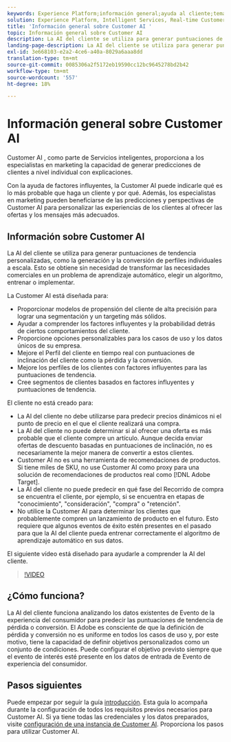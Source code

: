 ```yaml
---
keywords: Experience Platform;información general;ayuda al cliente;temas populares;información general sobre el cliente
solution: Experience Platform, Intelligent Services, Real-time Customer Data Platform
title: 'Información general sobre Customer AI '
topic: Información general sobre Customer AI
description: La AI del cliente se utiliza para generar puntuaciones de tendencia personalizadas, como la generación y la conversión de perfiles individuales a escala. Esto se obtiene sin necesidad de transformar las necesidades comerciales en un problema de aprendizaje automático, elegir un algoritmo, entrenar o implementar.
landing-page-description: La AI del cliente se utiliza para generar puntuaciones de tendencia personalizadas, como la generación y la conversión de perfiles individuales a escala.
exl-id: 3e668103-e2a2-4ce6-a40a-8029a6aaa8dd
translation-type: tm+mt
source-git-commit: 0085306a2f5172eb19590cc12bc9645278bd2b42
workflow-type: tm+mt
source-wordcount: '557'
ht-degree: 18%

---
```


# Información general sobre Customer AI 

Customer AI , como parte de Servicios inteligentes, proporciona a los especialistas en marketing la capacidad de generar predicciones de clientes a nivel individual con explicaciones.

Con la ayuda de factores influyentes, la Customer AI puede indicarle qué es lo más probable que haga un cliente y por qué. Además, los especialistas en marketing pueden beneficiarse de las predicciones y perspectivas de Customer AI para personalizar las experiencias de los clientes al ofrecer las ofertas y los mensajes más adecuados.

## Información sobre Customer AI

La AI del cliente se utiliza para generar puntuaciones de tendencia personalizadas, como la generación y la conversión de perfiles individuales a escala. Esto se obtiene sin necesidad de transformar las necesidades comerciales en un problema de aprendizaje automático, elegir un algoritmo, entrenar o implementar.

La Customer AI está diseñada para:

- Proporcionar modelos de propensión del cliente de alta precisión para lograr una segmentación y un targeting más sólidos.
- Ayudar a comprender los factores influyentes y la probabilidad detrás de ciertos comportamientos del cliente.
- Proporcione opciones personalizables para los casos de uso y los datos únicos de su empresa.
- Mejore el Perfil del cliente en tiempo real con puntuaciones de inclinación del cliente como la pérdida y la conversión.
- Mejore los perfiles de los clientes con factores influyentes para las puntuaciones de tendencia.
- Cree segmentos de clientes basados en factores influyentes y puntuaciones de tendencia.

El cliente no está creado para:

- La AI del cliente no debe utilizarse para predecir precios dinámicos ni el punto de precio en el que el cliente realizará una compra.
- La AI del cliente no puede determinar si al ofrecer una oferta es más probable que el cliente compre un artículo. Aunque decida enviar ofertas de descuento basadas en puntuaciones de inclinación, no es necesariamente la mejor manera de convertir a estos clientes.
- Customer AI no es una herramienta de recomendaciones de productos. Si tiene miles de SKU, no use Customer AI como proxy para una solución de recomendaciones de productos real como [!DNL Adobe Target].
- La AI del cliente no puede predecir en qué fase del Recorrido de compra se encuentra el cliente, por ejemplo, si se encuentra en etapas de &quot;conocimiento&quot;, &quot;consideración&quot;, &quot;compra&quot; o &quot;retención&quot;.
- No utilice la Customer AI para determinar los clientes que probablemente compren un lanzamiento de producto en el futuro. Esto requiere que algunos eventos de éxito estén presentes en el pasado para que la AI del cliente pueda entrenar correctamente el algoritmo de aprendizaje automático en sus datos.

El siguiente vídeo está diseñado para ayudarle a comprender la AI del cliente.

>[!VIDEO](https://video.tv.adobe.com/v/32664?learn=on&quality=12)

## ¿Cómo funciona?

La AI del cliente funciona analizando los datos existentes de Evento de la experiencia del consumidor para predecir las puntuaciones de tendencia de pérdida o conversión. El Adobe es consciente de que la definición de pérdida y conversión no es uniforme en todos los casos de uso y, por este motivo, tiene la capacidad de definir objetivos personalizados como un conjunto de condiciones. Puede configurar el objetivo previsto siempre que el evento de interés esté presente en los datos de entrada de Evento de experiencia del consumidor.

## Pasos siguientes

Puede empezar por seguir la guía [introducción](./getting-started.md). Esta guía lo acompaña durante la configuración de todos los requisitos previos necesarios para Customer AI. Si ya tiene todas las credenciales y los datos preparados, visite [configuración de una instancia de Customer AI](./user-guide/configure.md). Proporciona los pasos para utilizar Customer AI.
